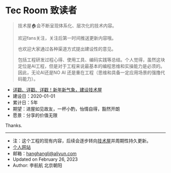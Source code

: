 # Tec Room  致读者

> 技术屋🏠会不断呈现体系化、层次化的技术内容。
>
> 欢迎fans关注，关注后第一时间推送更新内容哦。
>
> 也欢迎大家通过各种渠道方式提出建设性的意见。
>
> 包括工程研发过程心得、使用工具、编码实践等总结。个人觉得，虽然这块定位是AI工程，但是对于工程来说最基本的编程思维和实操能力是必须的。因此，无论AI还是NO AI 还是重在工程（思维和具备一定应用场景的强撸代码能力）。

- [详戳、详戳、详戳！新年新气象，建设技术屋](https://wiki.lihanghang.top/)
- 建设日：2020-01-01
- 累计日：5年
- 期望：进屋如见故友，一杯小酌，怡情自得，豁然开朗
- 愿景：分享的价值无限

Thanks.

<!-- ## 编程书籍推荐

- 《流畅的Python》  主要是编程的语法内容等   
- 《编写可读代码的艺术》 编码规范等 
- 《[python3 cookbook](https://python3-cookbook.readthedocs.io/zh_CN/latest/index.html)》 python进阶知识，深入python原理等 
- 《[python 进阶](https://docs.pythontab.com/interpy/#python)》  深入python语法等  
- 《[编写高质量代码改善 Python 程序的 91 个建议](https://l1nwatch.gitbook.io/writing_solid_python_code_gitbook/di-1-zhang-yin-lun)》  -->

<!-- ## AI书籍推荐
> 列举一些AI领域我个人使用的书籍，大方向是机器学习、深度学习具体一点就是NLP、知识图谱等。
### 机器学习类
- 《机器学习》周志华 图文并茂，提纲挈领
- 《统计学习方法 第二版》李航 偏数学理论，硬核干货

## 工具
> 工程强调效率，有意识借助工具来提升效率很有必要。
- 
## 代码风格
- [编写优雅代码](https://www.kancloud.cn/kancloud/sina-boot-camp/content/%E7%BC%96%E5%86%99%E4%BC%98%E9%9B%85%E4%BB%A3%E7%A0%81.md)
## 环境部署
- 《Docker从入门到实践》Docker工具学习  
  + [笔记总结](http://naotu.baidu.com/file/339d9e188959763fdd324e2b01faca66?token=ed8427e091fed5e8)

----
## AI开发工程师之路🦌
> 方法论总结
- [AI研发工程师成长指南](https://mp.weixin.qq.com/s/Ni7rwT6bOW7ny_-tGZGOiA)
- [技术成长](http://blog.2baxb.me/archives/1578)
> 自然语言处理应用实践
- [NLP理论与实践](http://naotu.baidu.com/file/d03df875f9cfc487c8ab0b0749f3f521?token=3a6ae390bb328293)
> 知识图谱工程实践
-  -->

---

- 注：这个工程的现有内容，后续会逐步转向[技术屋](https://wiki.lihanghang.top/)并周期性持久更新。
- [个人网站](https://lihanghang.top/)
- 邮箱：hanghangli@aliyun.com
- Updated on February 26, 2023
- Author: 李航航 北京朝阳
